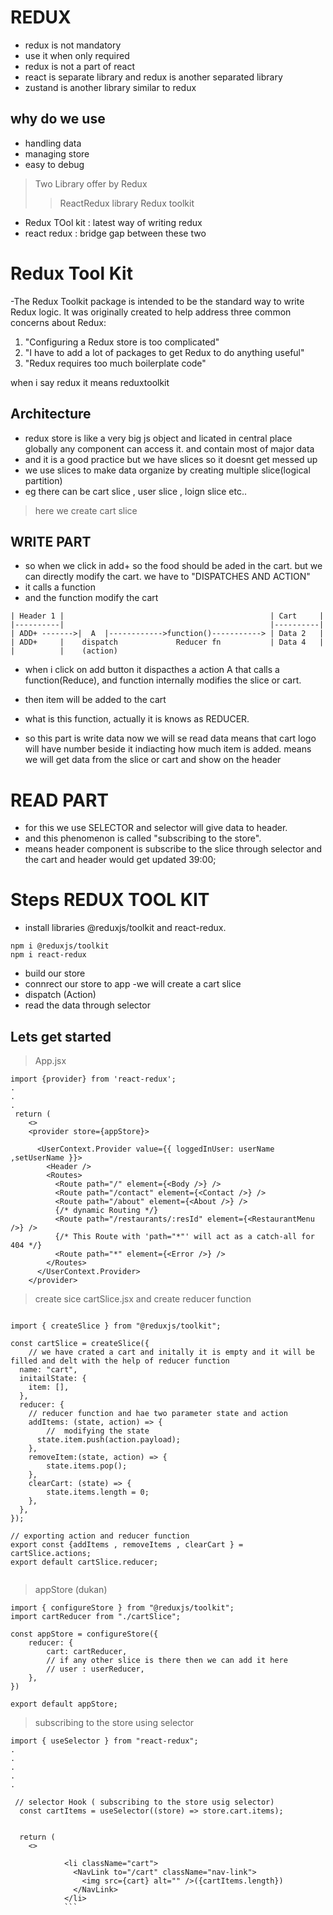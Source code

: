 # REDUX

- redux is not mandatory
- use it when only required
- redux is not a part of react
- react is separate library and redux is another separated library
- zustand is another library similar to redux

## why do we use

- handling data
- managing store
- easy to debug

> Two Library offer by Redux
>
> > ReactRedux library
> > Redux toolkit

- Redux TOol kit : latest way of writing redux
- react redux : bridge gap between these two

# Redux Tool Kit

-The Redux Toolkit package is intended to be the standard way to write Redux logic. It was originally created to help address three common concerns about Redux:

1. "Configuring a Redux store is too complicated"
2. "I have to add a lot of packages to get Redux to do anything useful"
3. "Redux requires too much boilerplate code"

when i say redux it means reduxtoolkit

## Architecture

- redux store is like a very big js object and licated in central place globally any component can access it. and contain most of major data
- and it is a good practice but we have slices so it doesnt get messed up
- we use slices to make data organize by creating multiple slice(logical partition)
- eg there can be cart slice , user slice , loign slice etc..

> here we create cart slice

## WRITE PART

- so when we click in add+ so the food should be aded in the cart. but we can directly modify the cart. we have to "DISPATCHES AND ACTION"
- it calls a function
- and the function modify the cart

```
| Header 1 |                                              | Cart     |
|----------|                                              |----------|
| ADD+ ------->|  A  |------------>function()-----------> | Data 2   |
| ADD+     |    dispatch             Reducer fn           | Data 4   |
|          |    (action)
```

- when i click on add button it dispacthes a action A that calls a function(Reduce), and function internally modifies the slice or cart.
- then item will be added to the cart
- what is this function, actually it is knows as REDUCER.

- so this part is write data now we will se read data means that cart logo will have number beside it indiacting how much item is added. means we will get data from the slice or cart and show on the header

# READ PART

- for this we use SELECTOR and selector will give data to header.
- and this phenomenon is called "subscribing to the store".
- means header component is subscribe to the slice through selector and the cart and header would get updated 39:00;

# Steps REDUX TOOL KIT

- install libraries @reduxjs/toolkit and react-redux.

```
npm i @reduxjs/toolkit
npm i react-redux
```

- build our store
- connrect our store to app
  -we will create a cart slice
- dispatch (Action)
- read the data through selector

## Lets get started

> App.jsx

```
import {provider} from 'react-redux';
.
.
.
 return (
    <>
    <provider store={appStore}>

      <UserContext.Provider value={{ loggedInUser: userName ,setUserName }}>
        <Header />
        <Routes>
          <Route path="/" element={<Body />} />
          <Route path="/contact" element={<Contact />} />
          <Route path="/about" element={<About />} />
          {/* dynamic Routing */}
          <Route path="/restaurants/:resId" element={<RestaurantMenu />} />
          {/* This Route with 'path="*"' will act as a catch-all for 404 */}
          <Route path="*" element={<Error />} />
        </Routes>
      </UserContext.Provider>
    </provider>
```

> create sice cartSlice.jsx
> and create reducer function

```

import { createSlice } from "@reduxjs/toolkit";

const cartSlice = createSlice({
    // we have crated a cart and initally it is empty and it will be filled and delt with the help of reducer function
  name: "cart",
  initailState: {
    item: [],
  },
  reducer: {
    // reducer function and hae two parameter state and action
    addItems: (state, action) => {
        //  modifying the state
      state.item.push(action.payload);
    },
    removeItem:(state, action) => {
        state.items.pop();
    },
    clearCart: (state) => {
        state.items.length = 0;
    },
  },
});

// exporting action and reducer function
export const {addItems , removeItems , clearCart } = cartSlice.actions;
export default cartSlice.reducer;


```

> appStore (dukan)

```
import { configureStore } from "@reduxjs/toolkit";
import cartReducer from "./cartSlice";

const appStore = configureStore({
    reducer: {
        cart: cartReducer,
        // if any other slice is there then we can add it here
        // user : userReducer,
    },
})

export default appStore;
```

> subscribing to the store using selector
````
import { useSelector } from "react-redux";
.
.
.
.
.

 // selector Hook ( subscribing to the store usig selector)
  const cartItems = useSelector((store) => store.cart.items);


  return (
    <>
    
            <li className="cart">
              <NavLink to="/cart" className="nav-link">
                <img src={cart} alt="" />({cartItems.length})
              </NavLink>
            </li>
            ```
````
